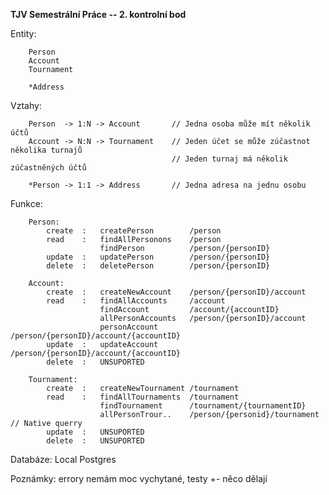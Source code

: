 **TJV Semestrální Práce -- 2. kontrolní bod**

Entity: 

        Person
        Account
        Tournament
        
        *Address

Vztahy:

        Person  -> 1:N -> Account       // Jedna osoba může mít několik účtů
        Account -> N:N -> Tournament    // Jeden účet se může zúčastnot několika turnajů
                                        // Jeden turnaj má několik zúčastněných účtů
        
        *Person -> 1:1 -> Address       // Jedna adresa na jednu osobu

Funkce:

        Person:     
            create  :   createPerson        /person
            read    :   findAllPersonons    /person
                        findPerson          /person/{personID}
            update  :   updatePerson        /person/{personID}
            delete  :   deletePerson        /person/{personID}
            
        Account:
            create  :   createNewAccount    /person/{personID}/account
            read    :   findAllAccounts     /account
                        findAccount         /account/{accountID}
                        allPersonAccounts   /person/{personID}/account
                        personAccount       /person/{personID}/account/{accountID}
            update  :   updateAccount       /person/{personID}/account/{accountID}
            delete  :   UNSUPORTED
            
        Tournament:
            create  :   createNewTournament /tournament
            read    :   findAllTournaments  /tournament
                        findTournament      /tournament/{tournamentID}
                        allPersonTrour..    /person/{personid}/tournament   // Native querry
            update  :   UNSUPORTED
            delete  :   UNSUPORTED
            
Databáze: Local Postgres

Poznámky: errory nemám moc vychytané, testy +- něco dělají
            
